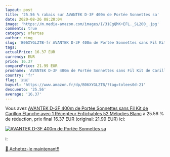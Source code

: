 ```yaml
---
layout: post
title: '25.56 % rabais sur AVANTEK D-3F 400m de Portée Sonnettes sa'
date: 2020-08-26 08:20:04
image: 'https://m.media-amazon.com/images/I/31CgQhK+EFL._SL200_.jpg'
comments: true
category: ofertas
author: ring
slug: 'B06XYGLZTB-fr AVANTEK D-3F 400m de Portée Sonnettes sans Fil Kit de...'
tags: 
actualPrice: 16.37 EUR
currency: EUR
price: 16.37
comparePrice: 21.99 EUR
prodname: 'AVANTEK D-3F 400m de Portée Sonnettes sans Fil Kit de Carillon Étanche avec 1 Récepteur Enfichables  52 Mélodies  Blanc'
country: 'fr'
flag: '🇫🇷'
buyurl: 'https://www.amazon.fr/dp/B06XYGLZTB/?tag=tolees0d-21'
descuento: '25.56'
average: '16.37'
---
```


Vous avez [AVANTEK D-3F 400m de Portée Sonnettes sans Fil Kit de Carillon Étanche avec 1 Récepteur Enfichables  52 Mélodies  Blanc](https://www.amazon.fr/dp/B06XYGLZTB/?tag=tolees0d-21)  à  25.56 % de réduction, prix final  16.37 EUR (original: 21.99 EUR) ici:

[![AVANTEK D-3F 400m de Portée Sonnettes sa](https://m.media-amazon.com/images/I/31CgQhK+EFL._SL200_.jpg)](https://www.amazon.fr/dp/B06XYGLZTB/?tag=tolees0d-21)

ℹ️:


[🛒 Achetez-le maintenant!!](https://www.amazon.fr/dp/B06XYGLZTB/?tag=tolees0d-21)
